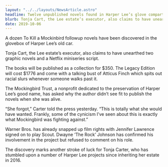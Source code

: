 ```yaml
---
layout: "../../layouts/NewsArticle.astro"
headline: Twelve unpublished novels found in Harper Lee’s glove compartment
blurb: Tonja Cart, the Lee estate’s executor, also claims to have unearthed two graphic novels and a Netflix miniseries script.
date: 2019-10-06
---
```


A dozen To Kill a Mockinbird followup novels have been discovered in the glovebox of Harper Lee’s old car.

Tonja Cart, the Lee estate’s executor, also claims to have unearthed two graphic novels and a Netflix miniseries script.

The books will be published as a collection for $350. The Legacy Edition will cost $1776 and come with a talking bust of Atticus Finch which spits out racial slurs whenever someone walks past it.

The Mockingbird Trust, a nonprofit dedicated to the preservation of Harper Lee’s good name, has asked why the author didn’t see fit to publish the novels when she was alive.

“She forgot,” Carter told the press yesterday. “This is totally what she would have wanted. Frankly, some of the cynicism I’ve seen about this is exactly what Mockingbird was fighting against.”

Warner Bros. has already snapped up film rights with Jennifer Lawrence signed on to play Scout. Dwayne ‘The Rock’ Johnson has confirmed his involvement in the project but refused to comment on his role.

The discovery marks another stroke of luck for Tonja Carter, who has stumbled upon a number of Harper Lee projects since inheriting her estate in 2016.
